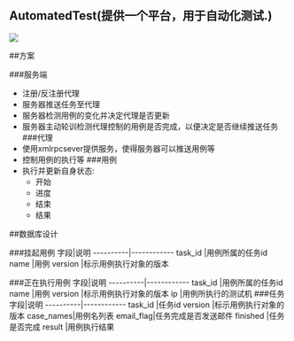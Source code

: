 ## AutomatedTest(提供一个平台，用于自动化测试.)
![](http://7xk7ho.com1.z0.glb.clouddn.com/automate.jpg)


##方案

###服务端
- 注册/反注册代理
- 服务器推送任务至代理
- 服务器检测用例的变化并决定代理是否更新
- 服务器主动轮训检测代理控制的用例是否完成，以便决定是否继续推送任务
###代理
- 使用xmlrpcsever提供服务，使得服务器可以推送用例等
- 控制用例的执行等
###用例
- 执行并更新自身状态:
	- 开始
	- 进度
	- 结束
	- 结果

##数据库设计

###挂起用例
字段|说明
----------|------------
task_id	  |用例所属的任务id
name      |用例
version	  |标示用例执行对象的版本


###正在执行用例
字段|说明
----------|------------
task_id	  |用例所属的任务id
name      |用例
version	  |标示用例执行对象的版本
ip		  |用例所执行的测试机
###任务
字段|说明
----------|------------
task_id   |任务id
version   |标示用例执行对象的版本
case_names|用例名列表
email_flag|任务完成是否发送邮件
finished  |任务是否完成
result    |用例执行结果
